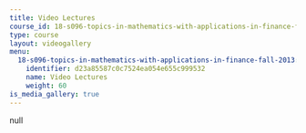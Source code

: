 ```yaml
---
title: Video Lectures
course_id: 18-s096-topics-in-mathematics-with-applications-in-finance-fall-2013
type: course
layout: videogallery
menu:
  18-s096-topics-in-mathematics-with-applications-in-finance-fall-2013:
    identifier: d23a85587c0c7524ea054e655c999532
    name: Video Lectures
    weight: 60
is_media_gallery: true
---
```

null